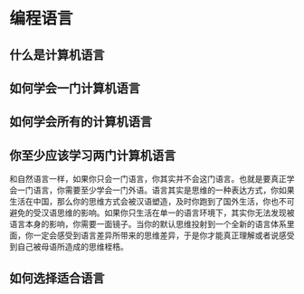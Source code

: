 # 编程语言

## 什么是计算机语言
## 如何学会一门计算机语言
## 如何学会所有的计算机语言
## 你至少应该学习两门计算机语言

和自然语言一样，如果你只会一门语言，你其实并不会这门语言。也就是要真正学会一门语言，你需要至少学会一门外语。语言其实是思维的一种表达方式，你如果生活在中国，那么你的思维方式会被汉语塑造，及时你跑到了国外生活，你也不可避免的受汉语思维的影响。如果你只生活在单一的语言环境下，其实你无法发现被语言本身的影响，你需要一面镜子。当你的默认思维投射到一个全新的语言体系里面，你一定会感受到语言差异所带来的思维差异，于是你才能真正理解或者说感受到自己被母语所造成的思维桎梏。

## 如何选择适合语言